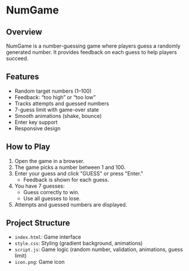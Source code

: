 # NumGame

## Overview
NumGame is a number-guessing game where players guess a randomly generated number. It provides feedback on each guess to help players succeed.

## Features
- Random target numbers (1–100)
- Feedback: “too high” or “too low”
- Tracks attempts and guessed numbers
- 7-guess limit with game-over state
- Smooth animations (shake, bounce)
- Enter key support
- Responsive design

## How to Play
1. Open the game in a browser.
2. The game picks a number between 1 and 100.
3. Enter your guess and click "GUESS" or press "Enter."
   - Feedback is shown for each guess.
4. You have 7 guesses:
   - Guess correctly to win.
   - Use all guesses to lose.
5. Attempts and guessed numbers are displayed.

## Project Structure
- `index.html`: Game interface
- `style.css`: Styling (gradient background, animations)
- `script.js`: Game logic (random number, validation, animations, guess limit)
- `icon.png`: Game icon




